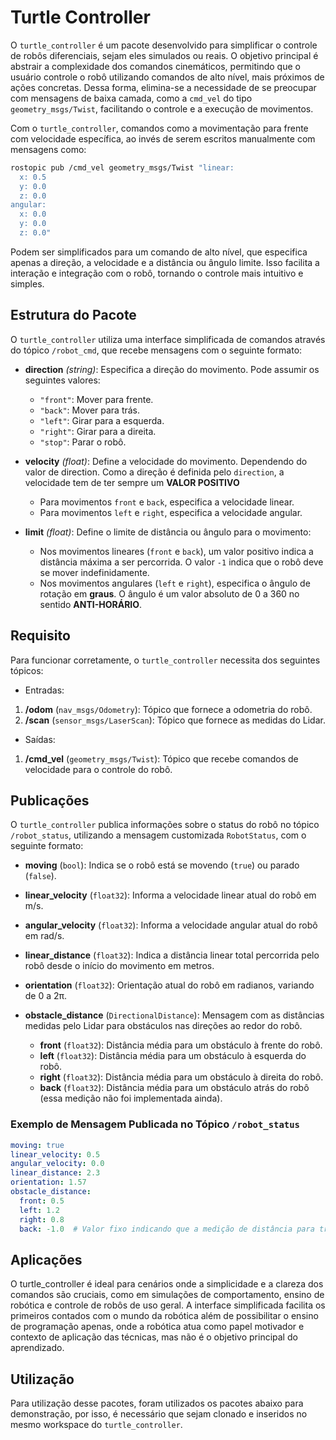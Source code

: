 # Turtle Controller

O `turtle_controller` é um pacote desenvolvido para simplificar o controle de robôs diferenciais, sejam eles simulados ou reais. O objetivo principal é abstrair a complexidade dos comandos cinemáticos, permitindo que o usuário controle o robô utilizando comandos de alto nível, mais próximos de ações concretas. Dessa forma, elimina-se a necessidade de se preocupar com mensagens de baixa camada, como a `cmd_vel` do tipo `geometry_msgs/Twist`, facilitando o controle e a execução de movimentos.

Com o `turtle_controller`, comandos como a movimentação para frente com velocidade específica, ao invés de serem escritos manualmente com mensagens como:

```bash
rostopic pub /cmd_vel geometry_msgs/Twist "linear:
  x: 0.5
  y: 0.0
  z: 0.0
angular:
  x: 0.0
  y: 0.0
  z: 0.0"
```

Podem ser simplificados para um comando de alto nível, que especifica apenas a direção, a velocidade e a distância ou ângulo limite. Isso facilita a interação e integração com o robô, tornando o controle mais intuitivo e simples.

## Estrutura do Pacote
O `turtle_controller` utiliza uma interface simplificada de comandos através do tópico `/robot_cmd`, que recebe mensagens com o seguinte formato:

- __direction__ _(string)_: Especifica a direção do movimento. Pode assumir os seguintes valores:

    - `"front"`: Mover para frente.
    - `"back"`: Mover para trás.
    - `"left"`: Girar para a esquerda.
    - `"right"`: Girar para a direita.
    - `"stop"`: Parar o robô.

- __velocity__ _(float)_: Define a velocidade do movimento. Dependendo do valor de direction. Como a direção é definida pelo `direction`, a velocidade tem de ter sempre um **VALOR POSITIVO**

    - Para movimentos `front` e `back`, especifica a velocidade linear.
    - Para movimentos `left` e `right`, especifica a velocidade angular.

- __limit__ _(float)_: Define o limite de distância ou ângulo para o movimento:
    - Nos movimentos lineares (`front` e `back`), um valor positivo indica a distância máxima a ser percorrida. O valor `-1` indica que o robô deve se mover indefinidamente.
    - Nos movimentos angulares (`left` e `right`), especifica o ângulo de rotação em __graus__. O ângulo é um valor absoluto de 0 a 360 no sentido **ANTI-HORÁRIO**.


## Requisito

Para funcionar corretamente, o `turtle_controller` necessita dos seguintes tópicos:
- Entradas:
1. __/odom__ (`nav_msgs/Odometry`): Tópico que fornece a odometria do robô.
2. __/scan__ (`sensor_msgs/LaserScan`): Tópico que fornece as medidas do Lidar.
- Saídas:
1. __/cmd_vel__ (`geometry_msgs/Twist`): Tópico que recebe comandos de velocidade para o controle do robô.

## Publicações

O `turtle_controller` publica informações sobre o status do robô no tópico `/robot_status`, utilizando a mensagem customizada `RobotStatus`, com o seguinte formato:

- **moving** (`bool`): Indica se o robô está se movendo (`true`) ou parado (`false`).
- **linear_velocity** (`float32`): Informa a velocidade linear atual do robô em m/s.
- **angular_velocity** (`float32`): Informa a velocidade angular atual do robô em rad/s.
- **linear_distance** (`float32`): Indica a distância linear total percorrida pelo robô desde o início do movimento em metros.
- **orientation** (`float32`): Orientação atual do robô em radianos, variando de 0 a 2π.
- **obstacle_distance** (`DirectionalDistance`): Mensagem com as distâncias medidas pelo Lidar para obstáculos nas direções ao redor do robô.

    - **front** (`float32`): Distância média para um obstáculo à frente do robô.
    - **left** (`float32`): Distância média para um obstáculo à esquerda do robô.
    - **right** (`float32`): Distância média para um obstáculo à direita do robô.
    - **back** (`float32`): Distância média para um obstáculo atrás do robô (essa medição não foi implementada ainda).
### Exemplo de Mensagem Publicada no Tópico `/robot_status`
```yaml
moving: true
linear_velocity: 0.5
angular_velocity: 0.0
linear_distance: 2.3
orientation: 1.57
obstacle_distance:
  front: 0.5
  left: 1.2
  right: 0.8
  back: -1.0  # Valor fixo indicando que a medição de distância para trás não foi implementada
```
## Aplicações

O turtle_controller é ideal para cenários onde a simplicidade e a clareza dos comandos são cruciais, como em simulações de comportamento, ensino de robótica e controle de robôs de uso geral. A interface simplificada facilita os primeiros contados com o mundo da robótica além de possibilitar o ensino de programação apenas, onde a robótica atua como papel motivador e contexto de aplicação das técnicas, mas não é o objetivo principal do aprendizado. 

## Utilização

Para utilização desse pacotes, foram utilizados os pacotes abaixo para demonstração, por isso, é necessário que sejam clonado e inseridos no mesmo workspace do `turtle_controller`.

